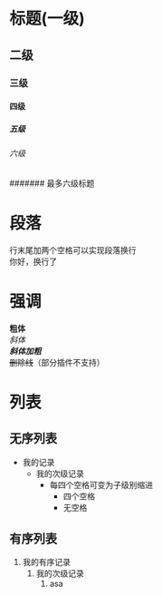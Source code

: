 # 标题(一级)
## 二级  
### 三级  
#### 四级  
##### 五级  
###### 六级  
####### 最多六级标题  

# 段落  
行末尾加两个空格可以实现段落换行  
你好，换行了

# 强调
**粗体**  
*斜体*  
***斜体加粗***  
~~删除线~~（部分插件不支持）

# 列表
## 无序列表
- 我的记录  
    - 我的次级记录  
        - 每四个空格可变为子级别缩进
            - 四个空格
            - 无空格
## 有序列表
1. 我的有序记录
    1. 我的次级记录
        1. asa 
